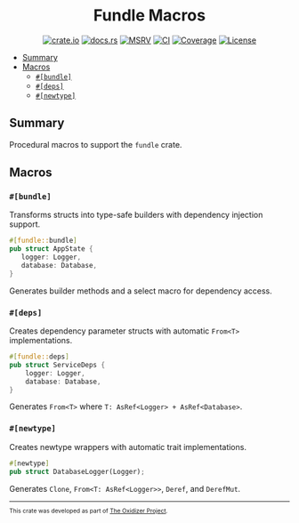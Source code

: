 <div align="center">

[//]: # ( <img src="./logo.png" alt="Fundle Macros Logo" width="128">)

# Fundle Macros

[![crate.io](https://img.shields.io/crates/v/fundle_macros.svg)](https://crates.io/crates/fundle_macros)
[![docs.rs](https://docs.rs/fundle_macros/badge.svg)](https://docs.rs/fundle_macros)
[![MSRV](https://img.shields.io/crates/msrv/fundle_macros)](https://crates.io/crates/fundle_macros)
[![CI](https://github.com/microsoft/oxidizer/workflows/main/badge.svg)](https://github.com/microsoft/oxidizer/actions)
[![Coverage](https://codecov.io/gh/microsoft/oxidizer/graph/badge.svg?token=FCUG0EL5TI)](https://codecov.io/gh/microsoft/oxidizer)
[![License](https://img.shields.io/badge/license-MIT-blue.svg)](../LICENSE)

</div>

* [Summary](#summary)
* [Macros](#macros)
  * [`#[bundle]`](#bundle)
  * [`#[deps]`](#deps)
  * [`#[newtype]`](#newtype)

## Summary

<!-- cargo-rdme start -->

Procedural macros to support the `fundle` crate.

## Macros

### `#[bundle]`

Transforms structs into type-safe builders with dependency injection support.

```rust
#[fundle::bundle]
pub struct AppState {
   logger: Logger,
   database: Database,
}
```

Generates builder methods and a select macro for dependency access.

### `#[deps]`

Creates dependency parameter structs with automatic `From<T>` implementations.

```rust
#[fundle::deps]
pub struct ServiceDeps {
    logger: Logger,
    database: Database,
}
```

Generates `From<T>` where `T: AsRef<Logger> + AsRef<Database>`.

### `#[newtype]`

Creates newtype wrappers with automatic trait implementations.

```rust
#[newtype]
pub struct DatabaseLogger(Logger);
```

Generates `Clone`, `From<T: AsRef<Logger>>`, `Deref`, and `DerefMut`.

<!-- cargo-rdme end -->

<div style="font-size: 75%" ><hr/>

This crate was developed as part of [The Oxidizer Project](https://github.com/microsoft/oxidizer).

</div>
